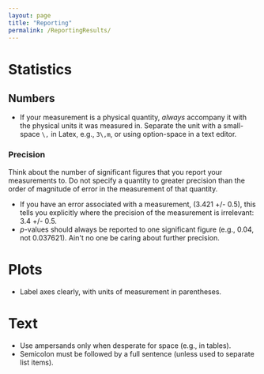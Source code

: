 ```yaml
---
layout: page
title: "Reporting"
permalink: /ReportingResults/
---
```


# Statistics

## Numbers
* If your measurement is a physical quantity, _always_ accompany it with the physical units it was measured in. Separate the unit with a small-space `\,` in Latex, e.g., `3\,m`, or using option-space in a text editor.

### Precision
Think about the number of significant figures that you report your measurements to.
Do not specify a quantity to greater precision than the order of magnitude of error in the measurement of that quantity.
* If you have an error associated with a measurement, (3.421 +/- 0.5), this tells you explicitly where the precision of the measurement is irrelevant: 3.4 +/- 0.5.
* _p_-values should always be reported to one significant figure (e.g., 0.04, not 0.037621). Ain't no one be caring about further precision.

# Plots
* Label axes clearly, with units of measurement in parentheses.

# Text
* Use ampersands only when desperate for space (e.g., in tables).
* Semicolon must be followed by a full sentence (unless used to separate list items).

